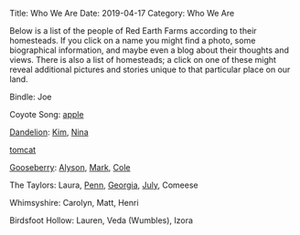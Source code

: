 Title: Who We Are
Date: 2019-04-17
Category: Who We Are

Below is a list of the people of Red Earth Farms according to their homesteads. If you click on a name you might find a photo, some biographical information, and maybe even a blog about their thoughts and views. There is also a list of homesteads; a click on one of these might reveal additional pictures and stories unique to that particular place on our land.

Bindle: Joe

Coyote Song: [apple]({filename}people/apple.md)

[Dandelion]({filename}leaseholds/dandelion.md): [Kim]({filename}people/kim.md), [Nina]({filename}people/nina.md)

[tomcat](https://www.instagram.com/feraltomcat/)

[Gooseberry](http://mazzo-strawbale.blogspot.com/p/welcome-mark-alyson-and-cole-and-for.html): [Alyson]({filename}people/alyson.md), [Mark]({filename}people/mark.md), [Cole]({filename}people/cole.md)

The Taylors:  Laura, [Penn]({filename}people/penn.md), [Georgia]({filename}people/georgia.md), [July]({filename}people/will.md), Comeese 

Whimsyshire: Carolyn, Matt, Henri

Birdsfoot Hollow: Lauren, Veda (Wumbles), Izora
